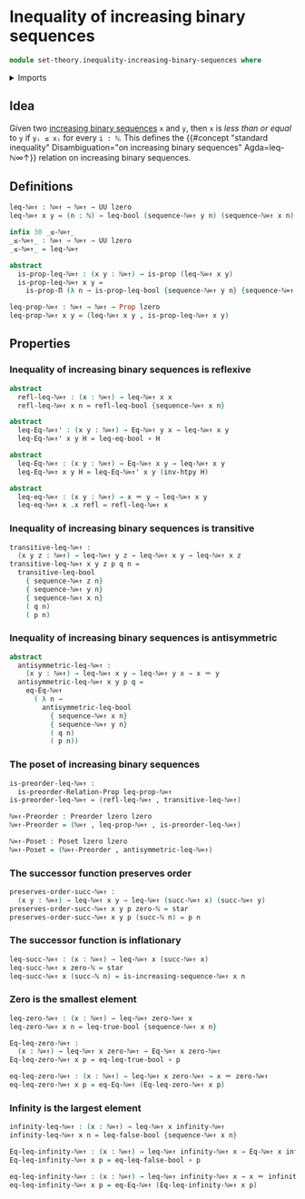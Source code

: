 # Inequality of increasing binary sequences

```agda
module set-theory.inequality-increasing-binary-sequences where
```

<details><summary>Imports</summary>

```agda
open import elementary-number-theory.natural-numbers

open import foundation.dependent-pair-types
open import foundation.function-types
open import foundation.homotopies
open import foundation.inequality-booleans
open import foundation.propositions
open import foundation.unit-type
open import foundation.universe-levels

open import foundation-core.identity-types

open import order-theory.posets
open import order-theory.preorders

open import set-theory.increasing-binary-sequences
```

</details>

## Idea

Given two
[increasing binary sequences](set-theory.inequality-increasing-binary-sequences.md)
`x` and `y`, then `x` is _less than or equal_ to `y` if `yᵢ ≤ xᵢ` for every
`i : ℕ`. This defines the
{{#concept "standard inequality" Disambiguation="on increasing binary sequences" Agda=leq-ℕ∞↑}}
relation on increasing binary sequences.

## Definitions

```agda
leq-ℕ∞↑ : ℕ∞↑ → ℕ∞↑ → UU lzero
leq-ℕ∞↑ x y = (n : ℕ) → leq-bool (sequence-ℕ∞↑ y n) (sequence-ℕ∞↑ x n)

infix 30 _≤-ℕ∞↑_
_≤-ℕ∞↑_ : ℕ∞↑ → ℕ∞↑ → UU lzero
_≤-ℕ∞↑_ = leq-ℕ∞↑

abstract
  is-prop-leq-ℕ∞↑ : (x y : ℕ∞↑) → is-prop (leq-ℕ∞↑ x y)
  is-prop-leq-ℕ∞↑ x y =
    is-prop-Π (λ n → is-prop-leq-bool {sequence-ℕ∞↑ y n} {sequence-ℕ∞↑ x n})

leq-prop-ℕ∞↑ : ℕ∞↑ → ℕ∞↑ → Prop lzero
leq-prop-ℕ∞↑ x y = (leq-ℕ∞↑ x y , is-prop-leq-ℕ∞↑ x y)
```

## Properties

### Inequality of increasing binary sequences is reflexive

```agda
abstract
  refl-leq-ℕ∞↑ : (x : ℕ∞↑) → leq-ℕ∞↑ x x
  refl-leq-ℕ∞↑ x n = refl-leq-bool {sequence-ℕ∞↑ x n}

abstract
  leq-Eq-ℕ∞↑' : (x y : ℕ∞↑) → Eq-ℕ∞↑ y x → leq-ℕ∞↑ x y
  leq-Eq-ℕ∞↑' x y H = leq-eq-bool ∘ H

abstract
  leq-Eq-ℕ∞↑ : (x y : ℕ∞↑) → Eq-ℕ∞↑ x y → leq-ℕ∞↑ x y
  leq-Eq-ℕ∞↑ x y H = leq-Eq-ℕ∞↑' x y (inv-htpy H)

abstract
  leq-eq-ℕ∞↑ : (x y : ℕ∞↑) → x ＝ y → leq-ℕ∞↑ x y
  leq-eq-ℕ∞↑ x .x refl = refl-leq-ℕ∞↑ x
```

### Inequality of increasing binary sequences is transitive

```agda
transitive-leq-ℕ∞↑ :
  (x y z : ℕ∞↑) → leq-ℕ∞↑ y z → leq-ℕ∞↑ x y → leq-ℕ∞↑ x z
transitive-leq-ℕ∞↑ x y z p q n =
  transitive-leq-bool
    { sequence-ℕ∞↑ z n}
    { sequence-ℕ∞↑ y n}
    { sequence-ℕ∞↑ x n}
    ( q n)
    ( p n)
```

### Inequality of increasing binary sequences is antisymmetric

```agda
abstract
  antisymmetric-leq-ℕ∞↑ :
    (x y : ℕ∞↑) → leq-ℕ∞↑ x y → leq-ℕ∞↑ y x → x ＝ y
  antisymmetric-leq-ℕ∞↑ x y p q =
    eq-Eq-ℕ∞↑
      ( λ n →
        antisymmetric-leq-bool
          { sequence-ℕ∞↑ x n}
          { sequence-ℕ∞↑ y n}
          ( q n)
          ( p n))
```

### The poset of increasing binary sequences

```agda
is-preorder-leq-ℕ∞↑ :
  is-preorder-Relation-Prop leq-prop-ℕ∞↑
is-preorder-leq-ℕ∞↑ = (refl-leq-ℕ∞↑ , transitive-leq-ℕ∞↑)

ℕ∞↑-Preorder : Preorder lzero lzero
ℕ∞↑-Preorder = (ℕ∞↑ , leq-prop-ℕ∞↑ , is-preorder-leq-ℕ∞↑)

ℕ∞↑-Poset : Poset lzero lzero
ℕ∞↑-Poset = (ℕ∞↑-Preorder , antisymmetric-leq-ℕ∞↑)
```

### The successor function preserves order

```agda
preserves-order-succ-ℕ∞↑ :
  (x y : ℕ∞↑) → leq-ℕ∞↑ x y → leq-ℕ∞↑ (succ-ℕ∞↑ x) (succ-ℕ∞↑ y)
preserves-order-succ-ℕ∞↑ x y p zero-ℕ = star
preserves-order-succ-ℕ∞↑ x y p (succ-ℕ n) = p n
```

### The successor function is inflationary

```agda
leq-succ-ℕ∞↑ : (x : ℕ∞↑) → leq-ℕ∞↑ x (succ-ℕ∞↑ x)
leq-succ-ℕ∞↑ x zero-ℕ = star
leq-succ-ℕ∞↑ x (succ-ℕ n) = is-increasing-sequence-ℕ∞↑ x n
```

### Zero is the smallest element

```agda
leq-zero-ℕ∞↑ : (x : ℕ∞↑) → leq-ℕ∞↑ zero-ℕ∞↑ x
leq-zero-ℕ∞↑ x n = leq-true-bool {sequence-ℕ∞↑ x n}

Eq-leq-zero-ℕ∞↑ :
  (x : ℕ∞↑) → leq-ℕ∞↑ x zero-ℕ∞↑ → Eq-ℕ∞↑ x zero-ℕ∞↑
Eq-leq-zero-ℕ∞↑ x p = eq-leq-true-bool ∘ p

eq-leq-zero-ℕ∞↑ : (x : ℕ∞↑) → leq-ℕ∞↑ x zero-ℕ∞↑ → x ＝ zero-ℕ∞↑
eq-leq-zero-ℕ∞↑ x p = eq-Eq-ℕ∞↑ (Eq-leq-zero-ℕ∞↑ x p)
```

### Infinity is the largest element

```agda
infinity-leq-ℕ∞↑ : (x : ℕ∞↑) → leq-ℕ∞↑ x infinity-ℕ∞↑
infinity-leq-ℕ∞↑ x n = leq-false-bool {sequence-ℕ∞↑ x n}

Eq-leq-infinity-ℕ∞↑ : (x : ℕ∞↑) → leq-ℕ∞↑ infinity-ℕ∞↑ x → Eq-ℕ∞↑ x infinity-ℕ∞↑
Eq-leq-infinity-ℕ∞↑ x p = eq-leq-false-bool ∘ p

eq-leq-infinity-ℕ∞↑ : (x : ℕ∞↑) → leq-ℕ∞↑ infinity-ℕ∞↑ x → x ＝ infinity-ℕ∞↑
eq-leq-infinity-ℕ∞↑ x p = eq-Eq-ℕ∞↑ (Eq-leq-infinity-ℕ∞↑ x p)
```
